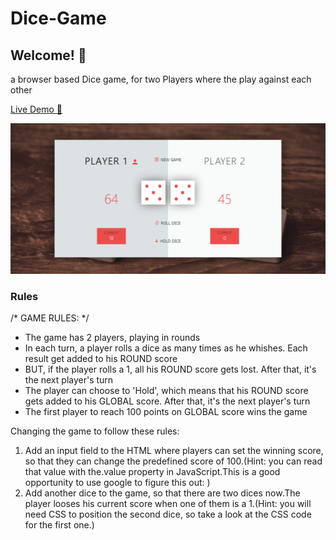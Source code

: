 # Dice-Game
## Welcome! 👋
a browser based Dice game, for two Players where the play against each other

<a href="https://victor-cody.github.io/Dice-Game/"> Live Demo 👋</a>

<img src="img/Dice game game-playing.png" alt="a photo from gameplay">

### Rules
/*
GAME RULES:
*/

- The game has 2 players, playing in rounds
- In each turn, a player rolls a dice as many times as he whishes. Each result get added to his ROUND score
- BUT, if the player rolls a 1, all his ROUND score gets lost. After that, it's the next player's turn
- The player can choose to 'Hold', which means that his ROUND score gets added to his GLOBAL score. After that, it's the next player's turn
- The first player to reach 100 points on GLOBAL score wins the game

Changing the game to follow these rules:
1. Add an input field to the HTML where players can set the winning score, so that they can change the predefined score of 100.(Hint: you can read that value with the.value property in JavaScript.This is a good opportunity to use google to figure this out: )
2. Add another dice to the game, so that there are two dices now.The player looses his current score when one of them is a 1.(Hint: you will need CSS to position the second dice, so take a look at the CSS code
    for the first one.)
